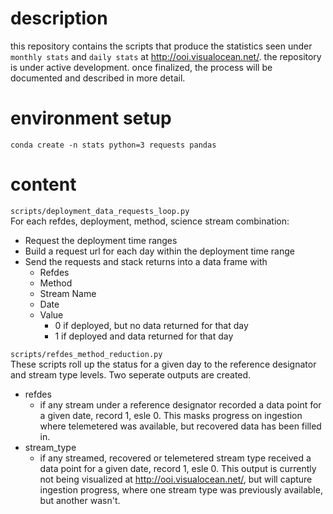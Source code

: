 # description

this repository contains the scripts that produce the statistics seen under `monthly stats` and `daily stats` at http://ooi.visualocean.net/. the repository is under active development. once finalized, the process will be documented and described in more detail.


# environment setup

`conda create -n stats python=3 requests pandas`


# content

`scripts/deployment_data_requests_loop.py`    
For each refdes, deployment, method, science stream combination:
* Request the deployment time ranges  
* Build a request url for each day within the deployment time range  
* Send the requests and stack returns into a data frame with  
  * Refdes  
  * Method  
  * Stream Name  
  * Date  
  * Value  
    * 0 if deployed, but no data returned for that day  
    * 1 if deployed and data returned for that day  



`scripts/refdes_method_reduction.py`  
These scripts roll up the status for a given day to the reference designator and stream type levels. Two seperate outputs are created.
* refdes  
  * if any stream under a reference designator recorded a data point for a given date, record 1, esle 0. This masks progress on ingestion where telemetered was available, but recovered data has been filled in.
* stream_type  
  * if any streamed, recovered or telemetered stream type received a data point for a given date, record 1, esle 0. This output is currently not being visualized at http://ooi.visualocean.net/, but will capture ingestion progress, where one stream type was previously available, but another wasn't.